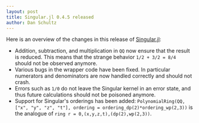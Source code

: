```yaml
---
layout: post
title: Singular.jl 0.4.5 released
author: Dan Schultz   
---
```

Here is an overview of the changes in this release of [Singular.jl](https://github.com/oscar-system/Singular.jl):

- Addition, subtraction, and multiplication in `QQ` now ensure that the result is reduced. This means that the strange behavior `1/2 + 3/2 = 8/4` should not be observed anymore.
- Various bugs in the wrapper code have been fixed. In particular numerators and denominators are now handled correctly and should not crash.
- Errors such as `1/0` do not leave the Singular kernel in an error state, and thus future calculations should not be poisoned anymore.
- Support for Singular's orderings has been added: `PolynomialRing(QQ, ["x", "y", "z", "t"], ordering = ordering_dp(2)*ordering_wp(2,3))` is the analogue of `ring r = 0,(x,y,z,t),(dp(2),wp(2,3))`.
